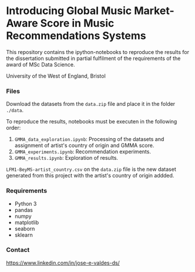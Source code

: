 # Introducing Global Music Market-Aware Score in Music Recommendations Systems

This repository contains the ipython-notebooks to reproduce the results for the dissertation submitted in partial fulfilment of the requirements of the award of MSc Data Science.

University of the West of England, Bristol

### Files

Download the datasets from the `data.zip` file and place it in the folder `./data`.

To reproduce the results, notebooks must be executen in the following order:

1. `GMMA_data_exploration.ipynb`: Processing of the datasets and assignment of artist's country of origin and GMMA score.
2. `GMMA_experiments.ipynb`: Recommendation experiments.
3. `GMMA_results.ipynb`: Exploration of results.

`LFM1-BeyMS-artist_country.csv` on the `data.zip` file is the new dataset generated from this project with the artist's country of origin addded.

### Requirements
- Python 3
- pandas
- numpy
- matplotlib
- seaborn
- sklearn

### Contact
https://www.linkedin.com/in/jose-e-valdes-ds/
